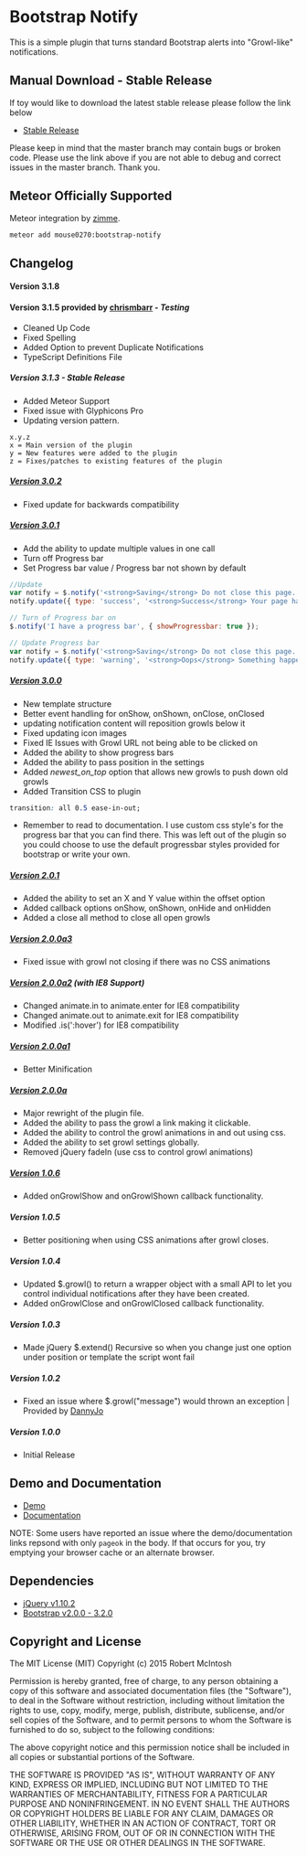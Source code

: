 # Bootstrap Notify
This is a simple plugin that turns standard Bootstrap alerts into "Growl-like" notifications.

## Manual Download - Stable Release
If toy would like to download the latest stable release please follow the link below
- [Stable Release](https://github.com/mouse0270/bootstrap-notify/releases/latest)

Please keep in mind that the master branch may contain bugs or broken code. Please use the link above if you are not able to debug and correct issues in the master branch. Thank you.


## Meteor Officially Supported
Meteor integration by [zimme](https://github.com/zimme).

```sh
meteor add mouse0270:bootstrap-notify
```

## Changelog
#### Version 3.1.8

#### Version 3.1.5 provided by [chrismbarr](https://github.com/chrismbarr) - *Testing*
- Cleaned Up Code
- Fixed Spelling
- Added Option to prevent Duplicate Notifications
- TypeScript Definitions File

##### Version 3.1.3 - *Stable Release*
- Added Meteor Support
- Fixed issue with Glyphicons Pro
- Updating version pattern.
```
x.y.z
x = Main version of the plugin
y = New features were added to the plugin
z = Fixes/patches to existing features of the plugin
```

##### [Version 3.0.2](http://bootstrap-notify.remabledesigns.com/3.0.2/)
- Fixed update for backwards compatibility

##### [Version 3.0.1](http://bootstrap-notify.remabledesigns.com/3.0.1/)
- Add the ability to update multiple values in one call
- Turn off Progress bar
- Set Progress bar value / Progress bar not shown by default
``` javascript
//Update
var notify = $.notify('<strong>Saving</strong> Do not close this page...', { allow_dismiss: false });
notify.update({ type: 'success', '<strong>Success</strong> Your page has been saved!' });

// Turn of Progress bar on
$.notify('I have a progress bar', { showProgressbar: true });

// Update Progress bar
var notify = $.notify('<strong>Saving</strong> Do not close this page...', { allow_dismiss: false });
notify.update({ type: 'warning', '<strong>Oops</strong> Something happened. Correcting Now', progress: 20 });
```

##### [Version 3.0.0](http://bootstrap-notify.remabledesigns.com/3.0.0/)
- New template structure
- Better event handling for onShow, onShown, onClose, onClosed
- updating notification content will reposition growls below it
- Fixed updating icon images
- Fixed IE Issues with Growl URL not being able to be clicked on
- Added the ability to show progress bars
- Added the ability to pass position in the settings
- Added *_newest_on_top_* option that allows new growls to push down old growls
- Added Transition CSS to plugin
```css
transition: all 0.5 ease-in-out;
```
- Remember to read to documentation. I use custom css style's for the progress bar that you can find there. This was left out of the plugin so you could choose to use the default progressbar styles provided for bootstrap or write your own.

##### [Version 2.0.1](http://bootstrap-growl.remabledesigns.com/2.0.1/)
- Added the ability to set an X and Y value within the offset option
- Added callback options onShow, onShown, onHide and onHidden
- Added a close all method to close all open growls

##### [Version 2.0.0a3](http://bootstrap-growl.remabledesigns.com/2.0.0a3/)
- Fixed issue with growl not closing if there was no CSS animations

##### [Version 2.0.0a2](http://bootstrap-growl.remabledesigns.com/2.0.0a2/) (with IE8 Support)
- Changed animate.in to animate.enter for IE8 compatibility
- Changed animate.out to animate.exit for IE8 compatibility
- Modified .is(':hover') for IE8 compatibility

##### [Version 2.0.0a1](http://bootstrap-growl.remabledesigns.com/2.0.0a1/)
- Better Minification

##### [Version 2.0.0a](http://bootstrap-growl.remabledesigns.com/2.0.0a1/)
- Major rewright of the plugin file.
- Added the ability to pass the growl a link making it clickable.
- Added the ability to control the growl animations in and out using css.
- Added the ability to set growl settings globally.
- Removed jQuery fadeIn (use css to control growl animations)

##### [Version 1.0.6](http://bootstrap-growl.remabledesigns.com/1.0.6/)
- Added onGrowlShow and onGrowlShown callback functionality.

##### Version 1.0.5
- Better positioning when using CSS animations after growl closes.

##### Version 1.0.4
- Updated $.growl() to return a wrapper object with a small API to let you control individual notifications after they have been created.
- Added onGrowlClose and onGrowlClosed callback functionality.

##### Version 1.0.3
- Made jQuery $.extend() Recursive so when you change just one option under position or template the script wont fail

##### Version 1.0.2
- Fixed an issue where $.growl("message") would thrown an exception | Provided by [DannyJo](https://github.com/DannyJo/bootstrap-growl)

##### Version 1.0.0
- Initial Release

## Demo and Documentation
- [Demo](http://bootstrap-growl.remabledesigns.com/)
- [Documentation](http://bootstrap-notify.remabledesigns.com/#documentation)

NOTE: Some users have reported an issue where the demo/documentation links repsond with only `pageok` in the body. If that occurs for you, try emptying your browser cache or an alternate browser. 

## Dependencies
- [jQuery v1.10.2](http://jquery.com/)
- [Bootstrap v2.0.0 - 3.2.0](http://getbootstrap.com/)

## Copyright and License
The MIT License (MIT)
Copyright (c) 2015 Robert McIntosh

Permission is hereby granted, free of charge, to any person obtaining a copy of
this software and associated documentation files (the "Software"), to deal in
the Software without restriction, including without limitation the rights to
use, copy, modify, merge, publish, distribute, sublicense, and/or sell copies of
the Software, and to permit persons to whom the Software is furnished to do so,
subject to the following conditions:

The above copyright notice and this permission notice shall be included in all
copies or substantial portions of the Software.

THE SOFTWARE IS PROVIDED "AS IS", WITHOUT WARRANTY OF ANY KIND, EXPRESS OR
IMPLIED, INCLUDING BUT NOT LIMITED TO THE WARRANTIES OF MERCHANTABILITY, FITNESS
FOR A PARTICULAR PURPOSE AND NONINFRINGEMENT. IN NO EVENT SHALL THE AUTHORS OR
COPYRIGHT HOLDERS BE LIABLE FOR ANY CLAIM, DAMAGES OR OTHER LIABILITY, WHETHER
IN AN ACTION OF CONTRACT, TORT OR OTHERWISE, ARISING FROM, OUT OF OR IN
CONNECTION WITH THE SOFTWARE OR THE USE OR OTHER DEALINGS IN THE SOFTWARE.
